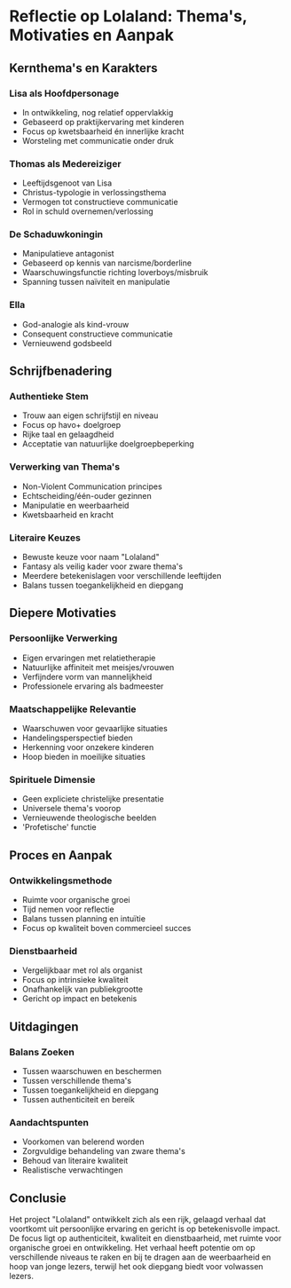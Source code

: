 # Reflectie op Lolaland: Thema's, Motivaties en Aanpak


## Kernthema's en Karakters

### Lisa als Hoofdpersonage
- In ontwikkeling, nog relatief oppervlakkig
- Gebaseerd op praktijkervaring met kinderen
- Focus op kwetsbaarheid én innerlijke kracht
- Worsteling met communicatie onder druk

### Thomas als Medereiziger
- Leeftijdsgenoot van Lisa
- Christus-typologie in verlossingsthema
- Vermogen tot constructieve communicatie
- Rol in schuld overnemen/verlossing

### De Schaduwkoningin
- Manipulatieve antagonist
- Gebaseerd op kennis van narcisme/borderline
- Waarschuwingsfunctie richting loverboys/misbruik
- Spanning tussen naïviteit en manipulatie

### Ella
- God-analogie als kind-vrouw
- Consequent constructieve communicatie
- Vernieuwend godsbeeld

## Schrijfbenadering

### Authentieke Stem
- Trouw aan eigen schrijfstijl en niveau
- Focus op havo+ doelgroep
- Rijke taal en gelaagdheid
- Acceptatie van natuurlijke doelgroepbeperking

### Verwerking van Thema's
- Non-Violent Communication principes
- Echtscheiding/één-ouder gezinnen
- Manipulatie en weerbaarheid
- Kwetsbaarheid en kracht

### Literaire Keuzes
- Bewuste keuze voor naam "Lolaland"
- Fantasy als veilig kader voor zware thema's
- Meerdere betekenislagen voor verschillende leeftijden
- Balans tussen toegankelijkheid en diepgang

## Diepere Motivaties

### Persoonlijke Verwerking
- Eigen ervaringen met relatietherapie
- Natuurlijke affiniteit met meisjes/vrouwen
- Verfijndere vorm van mannelijkheid
- Professionele ervaring als badmeester

### Maatschappelijke Relevantie
- Waarschuwen voor gevaarlijke situaties
- Handelingsperspectief bieden
- Herkenning voor onzekere kinderen
- Hoop bieden in moeilijke situaties

### Spirituele Dimensie
- Geen expliciete christelijke presentatie
- Universele thema's voorop
- Vernieuwende theologische beelden
- 'Profetische' functie

## Proces en Aanpak

### Ontwikkelingsmethode
- Ruimte voor organische groei
- Tijd nemen voor reflectie
- Balans tussen planning en intuïtie
- Focus op kwaliteit boven commercieel succes

### Dienstbaarheid
- Vergelijkbaar met rol als organist
- Focus op intrinsieke kwaliteit
- Onafhankelijk van publiekgrootte
- Gericht op impact en betekenis

## Uitdagingen

### Balans Zoeken
- Tussen waarschuwen en beschermen
- Tussen verschillende thema's
- Tussen toegankelijkheid en diepgang
- Tussen authenticiteit en bereik

### Aandachtspunten
- Voorkomen van belerend worden
- Zorgvuldige behandeling van zware thema's
- Behoud van literaire kwaliteit
- Realistische verwachtingen

## Conclusie
Het project "Lolaland" ontwikkelt zich als een rijk, gelaagd verhaal dat voortkomt uit persoonlijke ervaring en gericht is op betekenisvolle impact. De focus ligt op authenticiteit, kwaliteit en dienstbaarheid, met ruimte voor organische groei en ontwikkeling. Het verhaal heeft potentie om op verschillende niveaus te raken en bij te dragen aan de weerbaarheid en hoop van jonge lezers, terwijl het ook diepgang biedt voor volwassen lezers.